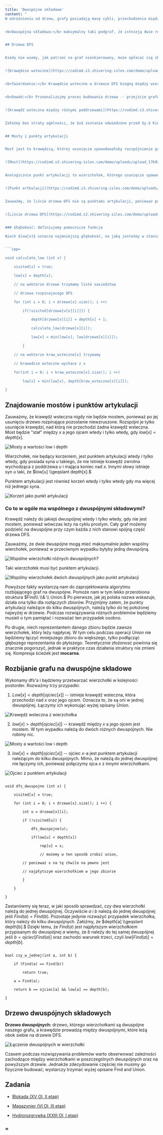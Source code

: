 ```yaml
---
title: 'Dwuspójne składowe'
content: "
W odróżnieniu od drzew, grafy posiadają masę cykli, przechodzenia między parami wierzchołków można dokonywać na wiele sposobów, a ich struktura jest jedną, wielką plątaniną. Kluczową okazuje się odpowiednia perspektywa, z której się je obserwuje. Czasem warto rozbić graf na dwuspójne składowe i obserwować relacje między nimi. Istnieje kilka definicji dwuspójnych. W tym artykule znajdzie się taka, która w możliwie najjaśniejszy sposób przekaże ich fenomen.


<b>Dwuspójna składowa:</b> maksymalny taki podgraf, że istnieją dwie rozłączne ścieżki między każdą parą wierzchołków, które do niego należą. Innymi słowy każda para wierzchołków w dwuspójnej leży na cyklu prostym.


## Drzewo DFS


Kiedy nie wiemy, jak patrzeć na graf nieskierowany, może opłacać się zbudować drzewo rozpinające DFS. Krawędzie, które wejdą w jego skład nazwiemy <b>drzewowymi,</b> a pozostałe <b>wstecznymi.</b>


![Krawędzie wsteczne](https://codimd.s3.shivering-isles.com/demo/uploads/upload_14f1c076347e7128a01eca51faaa4ee0.png)


<b>Twierdzenie:</b> Krawędzie wsteczne w drzewie DFS biegną między wierzchołkiem a jego przodkiem.


<b>Dowód:</b> Przeanalizujmy proces budowania drzewa -- przejście grafu w głąb. Gdyby krawędź wsteczna nie biegła między wierzchołkiem a jego przodkiem, rozciągałaby się między dwoma różnymi poddrzewami.


![Krawędź wsteczna między różnymi poddrzewami](https://codimd.s3.shivering-isles.com/demo/uploads/upload_bfa517b01a1dabfd0cbcee905bf26715.png)


Załóżmy bez straty ogólności, że $x$ zostanie odwiedzone przed $y.$ Kiedy dfs dojdzie do $x,$ wejdzie do $y$ i sprawi, że będzie on w jego poddrzewie. Czerwona krawędź będzie drzewowa, a nie wsteczna.


## Mosty i punkty artykulacji


Most jest to krawędzią, której usunięcie spowodowałoby rozspójnienie grafu. 


![Most](https://codimd.s3.shivering-isles.com/demo/uploads/upload_17b921b85e0010b7858c286c8334e98b.png)


Analogicznie punkt artykulacji to wierzchołek, którego usunięcie spowodowałoby rozspójnienie grafu.


![Punkt artkulacji](https://codimd.s3.shivering-isles.com/demo/uploads/upload_885f6d3c94951356d133dcc5124f8d3e.png)


Zauważmy, że liście drzewa DFS nie są punktami artykulacji, ponieważ po ich usunięciu graf pozostaje spójny.


![Liście drzewa DFS](https://codimd.s3.shivering-isles.com/demo/uploads/upload_3b8ac81c4f8e18b6e8cdb3247143642c.png)


### Głębokość: definiujemy pomocnicze funkcje

Niech $low[x]$ oznacza najmniejszą głębokość, na jaką jesteśmy w stanie dojść z wierchołka $x$ przechodząc przez maksymalnie jedną krawędź wsteczną i dowolnie wiele drzewowych idących w głąb drzewa. Zauważmy, że możemy obliczyć jej wartości dla każdego $x$ programowaniem dynamicznym na poddrzewach. Niech $depth[x]$ oznacza głębokość $x,$ a $F[x]$ najmniejszą głębokością, na jaką jesteśmy się w stanie dostać krawędziami wstecznymi, które wychodzą z $x.$ Jeśli $x$ jest liściem $low[x] = min(depth[x], F[x]).$ W przeciwnym wypadku z $x$ możemy dostać się do jego synów lub od razu pójść krawędzią wsteczną w górę.  Z tego powodu $low[x] = min(depth[x], F[x], low[u])$ dla każdego $u$ będącego synem $x.$


```cpp=

void calculate_low (int x) {

	visited[x] = true;

	low[x] = depth[x];

	// na wektorze drzewo trzymamy liste sasiedztwa

	// drzewa rozpinajacego DFS

	for (int i = 0; i < drzewo[x].size(); i ++)

		if(!visited[drzewo[v[x][i]]]) {

			depth[drzewo[x][i]] = depth[x] + 1;

			calculate_low(drzewo[x][i]);

			low[x] = min(low[x], low[drzewo[x][i]]);

		}

	// na wektorze kraw_wsteczne[x] trzymamy

	// krawedzie wsteczne wychace z x

	for(int i = 0; i < kraw_wsteczne[x].size(); i ++)

		low[x] = min(low[x], depth[kraw_wsteczne[x][i]]);

}

```


## Znajdowanie mostów i punktów artykulacji

Zauważmy, że krawędź wsteczna nigdy nie będzie mostem, ponieważ po jej usunięciu drzewo rozpinające pozostanie niewzruszone. Rozspójni je tylko usunięcie krawędzi, nad którą nie przechodzi żadna krawędź wsteczna. Most będzie \"stał\" między $x$ a jego ojcem wtedy i tylko wtedy, gdy $low[x] = depth[x].$


![Mosty a wartości low i depth](https://codimd.s3.shivering-isles.com/demo/uploads/upload_8c09af0c95d9dc18437feacf8cbde904.png)


Wierzchołek, nie będący korzeniem, jest punktem artykulacji wtedy i tylko wtedy, gdy posiada syna $u$ takiego, że nie istnieje krawędź zwrotna wychodząca z poddrzewa $u$ i mająca koniec nad $x.$ Innymi słowy istnieje syn $u$ taki, że $low[u] \\geqslant depth[x].$


Punktem artykulacji jest również korzeń wtedy i tylko wtedy gdy ma więcej niż jednego syna.


![Korzeń jako punkt artykulacji](https://codimd.s3.shivering-isles.com/demo/uploads/upload_87144789919fd1a434c1341a8bbbf4d3.png)


### Co to w ogóle ma wspólnego z dwuspójnymi składowymi?


Krawędź należy do jakiejś dwuspójnej wtedy i tylko wtedy, gdy nie jest mostem, ponieważ wówczas leży na cyklu prostym. Cały graf możemy podzielić na dwuspójne przy czym każda z nich stanowi spójną część drzewa DFS.


Zauważmy, że dwie dwuspójne mogą mieć maksymalnie jeden wspólny wierchołek, ponieważ w przeciwnym wypadku byłyby jedną dwuspójną.


![Wspólne wierzchołki różnych dwuspójnych?](https://codimd.s3.shivering-isles.com/demo/uploads/upload_80ed09def476d4e93545537b39342829.png)


Taki wierzchołek musi być punktem artykulacji.


![Wspólny wierzchołek dwóch dwuspójnych jako punkt artykulacji](https://codimd.s3.shivering-isles.com/demo/uploads/upload_4903a3ed6a9e1065c7c4863b2b04e8a7.png)


Powyższe fakty wystarczą nam do zaprojektowania algorytmu rozbijającego graf na dwuspójne. Pomoże nam w tym lekko przerobiona struktura $Find\\  \\& \\ Union.$ Po pierwsze, jak jej polska nazwa wskazuje, działa ona tylko dla rozłączych zbiorów. Przyjmijmy zatem, że punkty artykulacji należące do kilku dwuspójnych, należą tylko do tej położonej najwyżej w drzewie. Podczas rozwiązywania różnych problemów będziemy musieli o tym pamiętać i rozważać ten przypadek osobno.


Po drugie, niech reprezentantem danego zbioru będzie zawsze wierzchołek, który leży najpłycej. W tym celu podczas operacji $Union$ nie będziemy łączyć mniejszego zbioru do większego, tylko podłącząć głębszego reprezentanta do płytszego. Teoretycznie złożonosć powinna się znacznie pogorszyć, jednak w praktyce czas działania struktury nie zmieni się. Kompresja ścieżek jest <b>mocarna</b>.


## Rozbijanie grafu na dwuspójne składowe


Wykonamy dfs'a i będziemy przetwarzać wierzchołki w kolejności postorder. Rozważmy trzy przypadki:


1. $Low[x] < depth[ojciec[x]]$ -- istnieje krawędź wsteczna, która przechodzi nad $x$ oraz jego ojcem. Oznacza to, że są oni w jednej dwuspójnej. Łączymy ich wykonując wyżej opisany $Union.$


![Krawędź wsteczna z wierzchołka](https://codimd.s3.shivering-isles.com/demo/uploads/upload_43bcaeb1cdf5c2fbc7db985f0854c9ec.png)


2. $low[x] > depth[ojciec[x]]$  -- krawędź między $x$ a jego ojcem jest mostem. W tym wypadku należą do dwóch różnych dwuspójnych. Nie robimy nic.
 

![Mosty a wartości low i depth](https://codimd.s3.shivering-isles.com/demo/uploads/upload_8c09af0c95d9dc18437feacf8cbde904.png)


3. $low[x] = depth[ojciec[x]]$ -- ojciec $x$-a jest punktem artykulacji należącym do kilku dwuspójnych. Mimo, że należą  do jednej dwuspójnej nie łączymy ich, ponieważ połączymy ojca $x$ z innymi wierzchołkami.


![Ojciec z punktem artykulacji](https://codimd.s3.shivering-isles.com/demo/uploads/upload_fb186b8805135b07c66d997a44bedbfb.png)


```cpp=

void dfs_dwuspojne (int x) {

	visited[x] = true;

	for (int i = 0; i < drzewo[x].size(); i ++) {

		int u = drzewo[x][i];

		if (!visited[u]) {

			dfs_dwuspojne(u);

			if(low[u] < depth[x])

				rep[u] = x;

				// możemy w ten sposób zrobić union,

		// ponieważ x na tę chwile na pewno jest

		// najpłytszym wierzchołkiem w jego zbiorze

		}

	}

}

```


Zastanówmy się teraz, w jaki sposób sprawdzać, czy dwa wierzchołki należą do jednej dwuspójnej. Oczywiście $a$ i $b$ należą do jednej dwuspójnej jeśli $Find(a) = Find(b).$ Pozostaje jedynie rozważyć przypadek wierzchołka, który należy do kilku dwuspójnych. Załóżmy, że $depth[a] \\geqslant depth[b].$  Dzięki temu, że $Find(a)$ jest najpłytszym wierzchołkiem przypisanym do dwuspójnej $a$ wiemy, że $b$ należy do tej samej dwuspójnej jeśli $b = ojciec[Find(a)]$ oraz zachodzi warunek trzeci, czyli $low[Find(a)] = depth[b].$


```cpp=

bool czy_w_jednej(int a, int b) {

	if (Find(a) == Find(b))

		return true;

	a = Find(a);

	return b == ojciec[a] && low[a] == depth[b];

}

```


## Drzewo dwuspójnych składowych


<b>Drzewo dwuspójnych:</b> drzewo, którego wierzchołkami są dwuspójne naszego grafu, a krawędzie prowadzą między dwuspójnymi, które leżą obok siebie na drzewie DFS.


![Łączenie dwuspójnych w wierzchołki](https://codimd.s3.shivering-isles.com/demo/uploads/upload_136746abbaf31f2a8e91857b2722719e.png)


Czasem podczas rozwiązywania problemów warto obserwować zależności zachodzące między wierzchołkami w poszczególnych dwuspójnych oraz na powyższym drzewie. Jednakże zdecydowanie częściej nie musimy go fizycznie budować; wystarczy trzymać wyżej opisane Find and Union. 


## Zadania

- [Blokada (XV OI, II etap)](https://szkopul.edu.pl/problemset/problem/JkT6CwdepjCQnJ9c6CwxHolZ/site/?key=statement)

- [Magazynier (VI OI, III etap)](https://szkopul.edu.pl/problemset/problem/i7RSA7WlQYQzXFjBLHIW5J3_/site/?key=statement)

- [Hydrorozgrywka (XXIII OI, I etap)](https://szkopul.edu.pl/problemset/problem/y9HM1ctDU8V8xLMRUYACDIRs/site/?key=statement)

"
---
```

